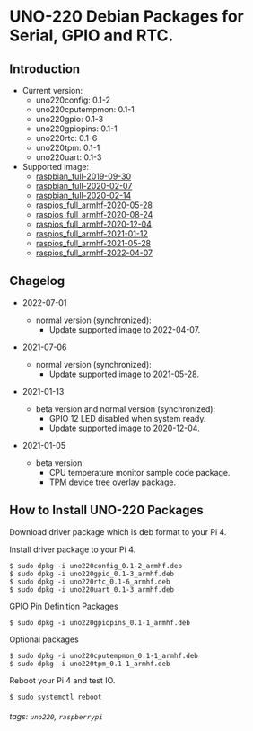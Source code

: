 
# UNO-220 Debian Packages for Serial, GPIO and RTC. 

## Introduction
- Current version: 
    - uno220config: 0.1-2
    - uno220cputempmon: 0.1-1
    - uno220gpio: 0.1-3
    - uno220gpiopins: 0.1-1
    - uno220rtc: 0.1-6
    - uno220tpm: 0.1-1
    - uno220uart: 0.1-3
- Supported image: 
  - [raspbian_full-2019-09-30](http://downloads.raspberrypi.org/raspbian_full/images/raspbian_full-2019-09-30/)
  - [raspbian_full-2020-02-07](http://downloads.raspberrypi.org/raspbian_full/images/raspbian_full-2020-02-07/)
  - [raspbian_full-2020-02-14](http://downloads.raspberrypi.org/raspbian_full/images/raspbian_full-2020-02-14/)
  - [raspios_full_armhf-2020-05-28](http://downloads.raspberrypi.org/raspios_full_armhf/images/raspios_full_armhf-2020-05-28/)
  - [raspios_full_armhf-2020-08-24](http://downloads.raspberrypi.org/raspios_full_armhf/images/raspios_full_armhf-2020-08-24/)
  - [raspios_full_armhf-2020-12-04](http://downloads.raspberrypi.org/raspios_full_armhf/images/raspios_full_armhf-2020-12-04/)
  - [raspios_full_armhf-2021-01-12](http://downloads.raspberrypi.org/raspios_full_armhf/images/raspios_full_armhf-2021-01-12/)
  - [raspios_full_armhf-2021-05-28](http://downloads.raspberrypi.org/raspios_full_armhf/images/raspios_full_armhf-2021-05-28/)
  - [raspios_full_armhf-2022-04-07](http://downloads.raspberrypi.org/raspios_full_armhf/images/raspios_full_armhf-2022-04-07/)


## Chagelog

- 2022-07-01
    - normal version (synchronized): 
        - Update supported image to 2022-04-07. 

- 2021-07-06
    - normal version (synchronized): 
        - Update supported image to 2021-05-28. 

- 2021-01-13
    - beta version and normal version (synchronized): 
        - GPIO 12 LED disabled when system ready. 
        - Update supported image to 2020-12-04. 
- 2021-01-05
    - beta version: 
        - CPU temperature monitor sample code package.
        - TPM device tree overlay package. 

## How to Install UNO-220 Packages

Download driver package which is deb format to your Pi 4. 

Install driver package to your Pi 4. 

```
$ sudo dpkg -i uno220config_0.1-2_armhf.deb
$ sudo dpkg -i uno220gpio_0.1-3_armhf.deb
$ sudo dpkg -i uno220rtc_0.1-6_armhf.deb
$ sudo dpkg -i uno220uart_0.1-3_armhf.deb
```

GPIO Pin Definition Packages

```
$ sudo dpkg -i uno220gpiopins_0.1-1_armhf.deb
```

Optional packages
```
$ sudo dpkg -i uno220cputempmon_0.1-1_armhf.deb
$ sudo dpkg -i uno220tpm_0.1-1_armhf.deb
```

Reboot your Pi 4 and test IO. 

```
$ sudo systemctl reboot
```

###### tags: `uno220`, `raspberrypi`
